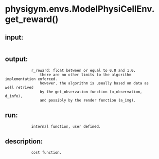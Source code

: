 # physigym.envs.ModelPhysiCellEnv.get_reward()


## input:
```

```

## output:
```
            r_reward: float between or equal to 0.0 and 1.0.
                there are no other limits to the algorithm implementation enforced.
                however, the algorithm is usually based on data as well retrived
                by the get_observation function (o_observation, d_info),
                and possibly by the render function (a_img).

```

## run:
```
            internal function, user defined.

```

## description:
```
            cost function.
        
```